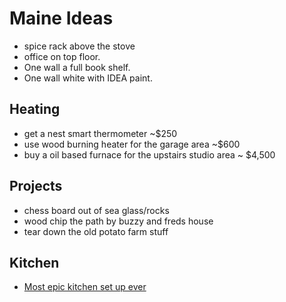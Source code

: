# Maine Ideas

* spice rack above the stove
* office on top floor.  
* One wall a full book shelf.  
* One wall white with IDEA paint.

## Heating
* get a nest smart thermometer ~$250
* use wood burning heater for the garage area ~$600
* buy a oil based furnace for the upstairs studio area ~ $4,500

## Projects
* chess board out of sea glass/rocks
* wood chip the path by buzzy and freds house
* tear down the old potato farm stuff

## Kitchen
* [Most epic kitchen set up ever](http://thegalley.com/preparing-pasta-non-galley-kitchen-vs-galley-kitchen/)
